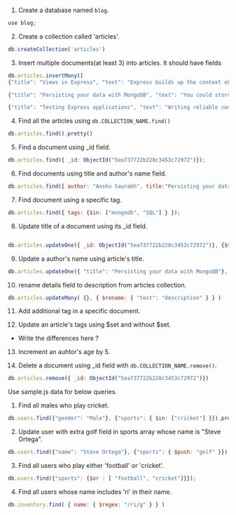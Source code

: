 1. Create a database named `blog`.


```js
use blog; 
```

2. Create a collection called 'articles'.

```js
db.createCollection('articles')
```

3. Insert multiple documents(at least 3) into articles. It should have fields

```js
db.articles.insertMany([
{"title": "Views in Express", "text": "Express builds up the context object every time you call render", "author": "Anshu Saurabh"},

{"title": "Persisting your data with MongoDB", "text": "You could store your application’s data in memory, by setting variables", "author": "Anshu Saurabh"},

{"title": "Testing Express applications", "text": "Writing reliable code can be difficult. Even small software can be too complex for one person.", "author": "Anshu Saurabh"}])

```

4. Find all the articles using `db.COLLECTION_NAME.find()`

```js
db.articles.find().pretty()
```

5. Find a document using _id field.


```js
db.articles.find({ _id: ObjectId("5ea737722b228c3453c72972")});
```

6. Find documents using title and author's name field.

```js
db.articles.find({ author: "Anshu Saurabh", title:"Persisting your data with MongoDB"});
```

7. Find document using a specific tag.

```js
db.articles.find({ tags: {$in: ["mongodb", "SQL"] } });
```

8. Update title of a document using its _id field.

```js

db.articles.updateOne({ _id: ObjectId("5ea737722b228c3453c72972")}, {$set: {"title": "Testing with Express Framework"}})
```

9. Update a author's name using article's title.

```js
db.articles.updateOne({ "title": "Persisting your data with MongoDB"}, {$set: {"author": "Rishabh Anand"}})
```

10. rename details field to description from articles collection. 

```js
db.articles.updateMany( {}, { $rename: { "text": "description" } } )
```

11. Add additional tag in a specific document.

12. Update an article's tags using $set and without $set.
  - Write the differences here ?

13. Increment an auhtor's age by 5.  

14. Delete a document using _id field with `db.COLLECTION_NAME.remove()`.

```js
db.articles.remove({ _id: ObjectId("5ea737722b228c3453c72972")})
```

Use sample.js data for below queries.

1. Find all males who play cricket.

```js
db.users.find({"gender": "Male"}, {"sports": { $in: ["cricket"] }}).pretty()
```

2. Update user with extra golf field in sports array whose name is "Steve Ortega".

```js
db.users.find({"name": "Steve Ortega"}, {"sports": { $push: "golf" }})  
```
3. Find all users who play either 'football' or 'cricket'.

```js
db.users.find({"sports": {$or : [ "football", "cricket"]}});
```

4. Find all users whose name includes 'ri' in their name.

```js
db.inventory.find( { name: { $regex: "/ri/g" } } )
```
